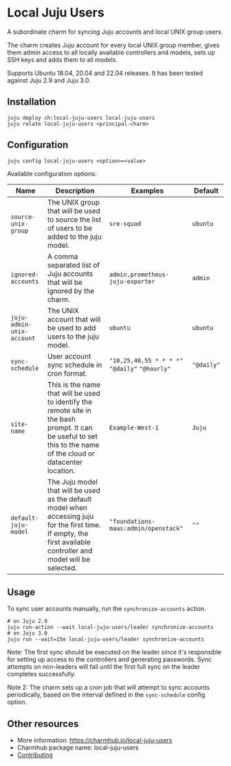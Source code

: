 # Local Juju Users

A subordinate charm for syncing Juju accounts and local UNIX group users.

The charm creates Juju account for every local UNIX group member, gives them admin access to all locally available controllers and models, sets up SSH keys and adds them to all models.

Supports Ubuntu 18.04, 20.04 and 22.04 releases. It has been tested against Juju 2.9 and Juju 3.0.

## Installation

```shell
juju deploy ch:local-juju-users local-juju-users
juju relate local-juju-users <principal-charm>
```

## Configuration

```shell
juju config local-juju-users <option>=<value>
```

Available configuration options:

| Name | Description | Examples | Default |
|---|---|---|---|
| `source-unix-group` | The UNIX group that will be used to source the list of users to be added to the juju model. | `sre-squad` | `ubuntu` |
| `ignored-accounts` | A comma separated list of Juju accounts that will be ignored by the charm. | `admin,prometheus-juju-exporter` | `admin` |
| `juju-admin-unix-account` | The UNIX account that will be used to add users to the juju model. | `ubuntu` | `ubuntu` |
| `sync-schedule` | User account sync schedule in cron format. | `"10,25,40,55 * * * *"` `"@daily"` `"@hourly"` | `"@daily"` |
| `site-name` | This is the name that will be used to identify the remote site in the bash prompt. It can be useful to set this to the name of the cloud or datacenter location. | `Example-West-1` | `Juju` |
| `default-juju-model` | The Juju model that will be used as the default model when accessing juju for the first time. If empty, the first available controller and model will be selected. | `"foundations-maas:admin/openstack"` | `""` |

## Usage

To sync user accounts manually, run the `synchronize-accounts` action.

```shell
# on Juju 2.9
juju run-action --wait local-juju-users/leader synchronize-accounts
# on Juju 3.0
juju run --wait=15m local-juju-users/leader synchronize-accounts
```

Note: The first sync should be executed on the leader since it's responsible for setting up access to the controllers and generating passwords. Sync attempts on non-leaders will fail until the first full sync on the leader completes successfully.

Note 2: The charm sets up a cron job that will attempt to sync accounts periodically, based on the interval defined in the `sync-schedule` config option.

## Other resources

- More information: https://charmhub.io/local-juju-users
- Charmhub package name: local-juju-users
- [Contributing](CONTRIBUTING.md)
